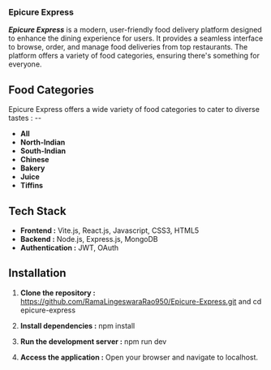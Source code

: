 ### Epicure Express
***Epicure Express*** is a modern, user-friendly food delivery platform designed to enhance the dining experience for users. It provides a seamless interface to browse, order, and manage food deliveries from top restaurants. The platform offers a variety of food categories, ensuring there's something for everyone.

## Food Categories
Epicure Express offers a wide variety of food categories to cater to diverse tastes : --
- **All**
- **North-Indian**
- **South-Indian**
- **Chinese**
- **Bakery**
- **Juice**
- **Tiffins**

## Tech Stack
- **Frontend :** Vite.js, React.js, Javascript, CSS3, HTML5
- **Backend :** Node.js, Express.js, MongoDB
- **Authentication :** JWT, OAuth

## Installation
1. **Clone the repository :**   https://github.com/RamaLingeswaraRao950/Epicure-Express.git     and     cd epicure-express

2. **Install dependencies :**   npm install
 
3. **Run the development server :**   npm run dev
   
4. **Access the application :**   Open your browser and navigate to localhost.
